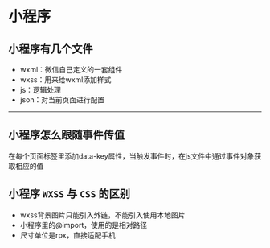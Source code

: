 # 小程序

## 小程序有几个文件

- wxml：微信自己定义的一套组件
- wxss：用来给wxml添加样式
- js：逻辑处理
- json：对当前页面进行配置

---

## 小程序怎么跟随事件传值

在每个页面标签里添加data-key属性，当触发事件时，在js文件中通过事件对象获取相应的值

## **小程序** **`WXSS`** **与** **`CSS`** 的区别

- wxss背景图片只能引入外链，不能引入使用本地图片
- 小程序里的@import，使用的是相对路径
- 尺寸单位是rpx，直接适配手机



